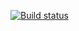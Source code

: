 [![Build status](https://ci.appveyor.com/api/projects/status/gd2bxt7wrt44tv5a?svg=true)](https://ci.appveyor.com/project/volik97/ahj-lifecycle-crud)